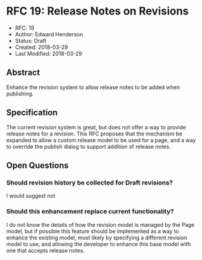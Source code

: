 # RFC 19: Release Notes on Revisions

* RFC: 19
* Author: Edward Henderson
* Status: Draft
* Created: 2018-03-29
* Last Modified: 2018-03-29

## Abstract

Enhance the revision system to allow release notes to be added when publishing.

## Specification

The current revision system is great, but does not offer a way to provide release
notes for a revision. This RFC proposes that the mechanism be expanded to allow a custom release model to be used for a page, and a way to override the publish dialog to support addition of release notes.


## Open Questions

### Should revision history be collected for Draft revisions?

I would suggest not

### Should this enhancement replace current functionality?

I do not know the details of how the revision model is managed by the Page model, but if possible this feature should be implemented as a way to enhance the existing model, most likely by specifying a different revision model to use, and allowing the developer to enhance this base model with one that accepts release notes.

